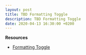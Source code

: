 ```yaml
---
layout: post
title: TBD Formatting Toggle
description: TBD Formatting Toggle
date: 2020-04-13 16:30:00 +0200
---
```


<!-- tombonnike.vscode-status-bar-format-toggle -->

**Resources**

- [Formatting Toggle](https://marketplace.visualstudio.com/items?itemName=tombonnike.vscode-status-bar-format-toggle)
